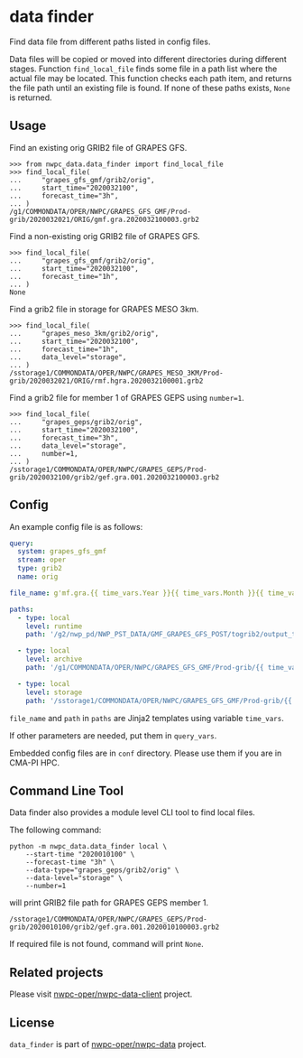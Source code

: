 # data finder

Find data file from different paths listed in config files.

Data files will be copied or moved into different directories during different stages.
Function `find_local_file` finds some file in a path list where the actual file may be located.
This function checks each path item, and returns the file path until an existing file is found.
If none of these paths exists, `None` is returned. 

## Usage

Find an existing orig GRIB2 file of GRAPES GFS.

```pycon
>>> from nwpc_data.data_finder import find_local_file
>>> find_local_file(
...     "grapes_gfs_gmf/grib2/orig",
...     start_time="2020032100",
...     forecast_time="3h",
... )
/g1/COMMONDATA/OPER/NWPC/GRAPES_GFS_GMF/Prod-grib/2020032021/ORIG/gmf.gra.2020032100003.grb2
```

Find a non-existing orig GRIB2 file of GRAPES GFS.

```pycon
>>> find_local_file(
...     "grapes_gfs_gmf/grib2/orig",
...     start_time="2020032100",
...     forecast_time="1h",
... )
None
```

Find a grib2 file in storage for GRAPES MESO 3km.

```pycon
>>> find_local_file(
...     "grapes_meso_3km/grib2/orig",
...     start_time="2020032100",
...     forecast_time="1h",
...     data_level="storage",
... )
/sstorage1/COMMONDATA/OPER/NWPC/GRAPES_MESO_3KM/Prod-grib/2020032021/ORIG/rmf.hgra.2020032100001.grb2
```

Find a grib2 file for member 1 of GRAPES GEPS using `number=1`.

```pycon
>>> find_local_file(
...     "grapes_geps/grib2/orig",
...     start_time="2020032100",
...     forecast_time="3h",
...     data_level="storage",
...     number=1,
... )
/sstorage1/COMMONDATA/OPER/NWPC/GRAPES_GEPS/Prod-grib/2020032100/grib2/gef.gra.001.2020032100003.grb2
```

## Config

An example config file is as follows:

```yaml
query:
  system: grapes_gfs_gmf
  stream: oper
  type: grib2
  name: orig

file_name: g'mf.gra.{{ time_vars.Year }}{{ time_vars.Month }}{{ time_vars.Day }}{{ time_vars.Hour }}{{ time_vars.Forecast }}.grb2'

paths:
  - type: local
    level: runtime
    path: '/g2/nwp_pd/NWP_PST_DATA/GMF_GRAPES_GFS_POST/togrib2/output_togrib2/{{ time_vars.Year }}{{ time_vars.Month }}{{ time_vars.Day }}{{ time_vars.Hour }}'

  - type: local
    level: archive
    path: '/g1/COMMONDATA/OPER/NWPC/GRAPES_GFS_GMF/Prod-grib/{{ time_vars.Year4DV }}{{ time_vars.Month4DV }}{{ time_vars.Day4DV }}{{ time_vars.Hour4DV }}/ORIG'

  - type: local
    level: storage
    path: '/sstorage1/COMMONDATA/OPER/NWPC/GRAPES_GFS_GMF/Prod-grib/{{ time_vars.Year4DV }}{{ time_vars.Month4DV }}{{ time_vars.Day4DV }}{{ time_vars.Hour4DV }}/ORIG'
```

`file_name` and `path` in `paths` are Jinja2 templates using variable `time_vars`.

If other parameters are needed, put them in `query_vars`.

Embedded config files are in `conf` directory. 
Please use them if you are in CMA-PI HPC.

## Command Line Tool

Data finder also provides a module level CLI tool to find local files.

The following command: 

```shell script
python -m nwpc_data.data_finder local \
    --start-time "2020010100" \
    --forecast-time "3h" \
    --data-type="grapes_geps/grib2/orig" \
    --data-level="storage" \
    --number=1
```

will print GRIB2 file path for GRAPES GEPS member 1.

```
/sstorage1/COMMONDATA/OPER/NWPC/GRAPES_GEPS/Prod-grib/2020010100/grib2/gef.gra.001.2020010100003.grb2
```

If required file is not found, command will print `None`.

## Related projects

Please visit [nwpc-oper/nwpc-data-client](https://github.com/nwpc-oper/nwpc-data-client) project.

## License

`data_finder` is part of [nwpc-oper/nwpc-data](https://github.com/nwpc-oper/nwpc-data) project.